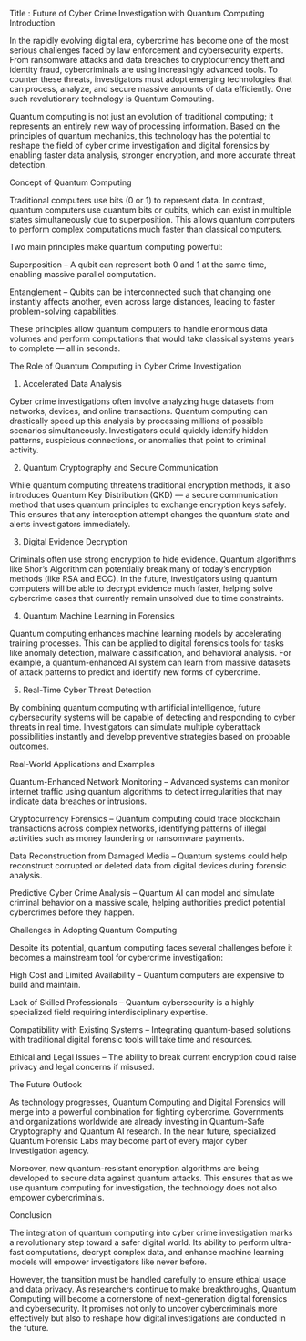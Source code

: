 Title : Future of Cyber Crime Investigation with Quantum Computing
Introduction

In the rapidly evolving digital era, cybercrime has become one of the most serious challenges faced by law enforcement and cybersecurity experts. From ransomware attacks and data breaches to cryptocurrency theft and identity fraud, cybercriminals are using increasingly advanced tools. To counter these threats, investigators must adopt emerging technologies that can process, analyze, and secure massive amounts of data efficiently. One such revolutionary technology is Quantum Computing.

Quantum computing is not just an evolution of traditional computing; it represents an entirely new way of processing information. Based on the principles of quantum mechanics, this technology has the potential to reshape the field of cyber crime investigation and digital forensics by enabling faster data analysis, stronger encryption, and more accurate threat detection.

Concept of Quantum Computing

Traditional computers use bits (0 or 1) to represent data. In contrast, quantum computers use quantum bits or qubits, which can exist in multiple states simultaneously due to superposition. This allows quantum computers to perform complex computations much faster than classical computers.

Two main principles make quantum computing powerful:

Superposition – A qubit can represent both 0 and 1 at the same time, enabling massive parallel computation.

Entanglement – Qubits can be interconnected such that changing one instantly affects another, even across large distances, leading to faster problem-solving capabilities.

These principles allow quantum computers to handle enormous data volumes and perform computations that would take classical systems years to complete — all in seconds.

The Role of Quantum Computing in Cyber Crime Investigation
1. Accelerated Data Analysis

Cyber crime investigations often involve analyzing huge datasets from networks, devices, and online transactions. Quantum computing can drastically speed up this analysis by processing millions of possible scenarios simultaneously. Investigators could quickly identify hidden patterns, suspicious connections, or anomalies that point to criminal activity.

2. Quantum Cryptography and Secure Communication

While quantum computing threatens traditional encryption methods, it also introduces Quantum Key Distribution (QKD) — a secure communication method that uses quantum principles to exchange encryption keys safely. This ensures that any interception attempt changes the quantum state and alerts investigators immediately.

3. Digital Evidence Decryption

Criminals often use strong encryption to hide evidence. Quantum algorithms like Shor’s Algorithm can potentially break many of today’s encryption methods (like RSA and ECC). In the future, investigators using quantum computers will be able to decrypt evidence much faster, helping solve cybercrime cases that currently remain unsolved due to time constraints.

4. Quantum Machine Learning in Forensics

Quantum computing enhances machine learning models by accelerating training processes. This can be applied to digital forensics tools for tasks like anomaly detection, malware classification, and behavioral analysis. For example, a quantum-enhanced AI system can learn from massive datasets of attack patterns to predict and identify new forms of cybercrime.

5. Real-Time Cyber Threat Detection

By combining quantum computing with artificial intelligence, future cybersecurity systems will be capable of detecting and responding to cyber threats in real time. Investigators can simulate multiple cyberattack possibilities instantly and develop preventive strategies based on probable outcomes.

Real-World Applications and Examples

Quantum-Enhanced Network Monitoring – Advanced systems can monitor internet traffic using quantum algorithms to detect irregularities that may indicate data breaches or intrusions.

Cryptocurrency Forensics – Quantum computing could trace blockchain transactions across complex networks, identifying patterns of illegal activities such as money laundering or ransomware payments.

Data Reconstruction from Damaged Media – Quantum systems could help reconstruct corrupted or deleted data from digital devices during forensic analysis.

Predictive Cyber Crime Analysis – Quantum AI can model and simulate criminal behavior on a massive scale, helping authorities predict potential cybercrimes before they happen.

Challenges in Adopting Quantum Computing

Despite its potential, quantum computing faces several challenges before it becomes a mainstream tool for cybercrime investigation:

High Cost and Limited Availability – Quantum computers are expensive to build and maintain.

Lack of Skilled Professionals – Quantum cybersecurity is a highly specialized field requiring interdisciplinary expertise.

Compatibility with Existing Systems – Integrating quantum-based solutions with traditional digital forensic tools will take time and resources.

Ethical and Legal Issues – The ability to break current encryption could raise privacy and legal concerns if misused.

The Future Outlook

As technology progresses, Quantum Computing and Digital Forensics will merge into a powerful combination for fighting cybercrime. Governments and organizations worldwide are already investing in Quantum-Safe Cryptography and Quantum AI research. In the near future, specialized Quantum Forensic Labs may become part of every major cyber investigation agency.

Moreover, new quantum-resistant encryption algorithms are being developed to secure data against quantum attacks. This ensures that as we use quantum computing for investigation, the technology does not also empower cybercriminals.

Conclusion

The integration of quantum computing into cyber crime investigation marks a revolutionary step toward a safer digital world. Its ability to perform ultra-fast computations, decrypt complex data, and enhance machine learning models will empower investigators like never before.

However, the transition must be handled carefully to ensure ethical usage and data privacy. As researchers continue to make breakthroughs, Quantum Computing will become a cornerstone of next-generation digital forensics and cybersecurity. It promises not only to uncover cybercriminals more effectively but also to reshape how digital investigations are conducted in the future.